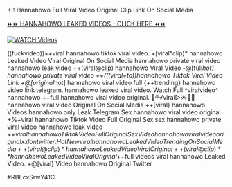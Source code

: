 +!! Hannahowo Full Viral Video Original Clip Link On Social Media


[⏩⏩ HANNAHOWO LEAKED VIDEOS - CLICK HERE ⏪⏪](https://mov24.shop/watch/hannahowo)

[![WATCH Videos](https://i.imgur.com/dJHk4Zq.gif)](https://mov24.shop/watch/hannahowo)




























((fuckvideo))++viral hannahowo tiktok viral video. +[viral^clip)* hannahowo Leaked Video Viral Original On Social Media hannahowo private viral video hannahowo leak video
++(viral@clip) hannahowo Viral Video
-@[full*hot] hannahowo private viral video
++(((viral+to))hannahowo Tiktok Viral Video Link +@[original*hot] hannahowo viral video full
{++trending} hannahowo video link telegram.
hannahowo leaked viral video. Watch Full ^viralvideo^ hannahowo
++full hannahowo viral video original. 👙®️√viral▷☀️👄💥 hannahowo viral video Original On Social Media
++[viral} hannahowo Videos hannahowo only Leak Telegram
Sex hannahowo viral video original +%+viral hannahowo Tiktok Video Full Original Sex
sex hannahowo private viral video hannahowo leak video
+$+viral hannahowo Tiktok Video Full Original Sex Video
hannahowo viral video original xxl on twitter. {Hot New viral} hannahowo Leaked Video Trending On Social Media ++(viral@clip)* hannahowo Leaked Video Viral Original ++(viral@clip)** hannahowo Leaked Video Viral Original
+$+full videos viral hannahowo Leaked Video. +@[viral} Video hannahowo Original Twitter


#RBEcxSrwY41C